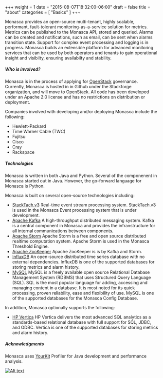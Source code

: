 +++
weight = 1
date = "2015-08-07T18:32:00-06:00"
draft = false
title = "about"
categories = [ "Basics" ]
+++

Monasca provides an open-source multi-tenant, highly scalable, performant, fault-tolerant monitoring-as-a-service solution for metrics.
Metrics can be published to the Monasca API, stored and queried.
Alarms can be created and notifications, such as email, can be sent when alarms transition state.
Support for complex event processing and logging is in progress.
Monasca builds an extensible platform for advanced monitoring services that can be used by both operators and tenants to gain operational insight and visibilty, ensuring availabilty and stability.

##### Who is involved?

Monasca is in the process of applying for [OpenStack](http://www.openstack.org/) governance.
Currently, Monasca is hosted in in Github under the Stackforge organization, and will move to OpenStack.
All code has been developed under an Apache 2.0 license and has no restrictions on distribution or deployment.

Companies involved with developing and/or deploying Monasca include the following:

- Hewlett-Packard
- Time Warner Cable (TWC)
- Fujitsu
- Cisco
- Cray
- Rackspace

##### Technologies

Monasca is written in both Java and Python. Several of the componenent in Monasca started out in Java. However, the go-forward language for Monasca is Python.

Monasca is built on several open-source technologies including: <!--more-->

- [StackTach.v3](http://stacktach.com/) Real-time event stream processing system. StackTach.v3 is used in the Monasca Event processing system that is under development.
- [Apache Kafka](http://kafka.apache.org/) A high-throughput distributed messaging system. Kafka is a central component in Monasca and provides the infranstructure for all internal communications between components.
- [Apache Storm](https://storm.apache.org/) Apache Storm is a free and open source distributed realtime computation system. Apache Storm is used in the Monasca Threshold Engine.
- [Apache ZooKeeper](https://zookeeper.apache.org/) Apache ZooKeeper is is by Kafka and Storm.
- [InfluxDB](https://influxdb.com/) An open-source distributed time series database with no external dependencies. InfluxDB is one of the supported databases for storing metrics and alarm history. 
- [MySQL](https://www.mysql.com/) MySQL is a freely available open source Relational Database Management System (RDBMS) that uses Structured Query Language (SQL). SQL is the most popular language for adding, accessing and managing content in a database. It is most noted for its quick processing, proven reliability, ease and flexibility of use. MySQL is one of the supported databases for the Monasca Config Database.

In addition, Monasca optionally supports the following:

- [HP Vertica](http://www.vertica.com/) HP Vertica delivers the most advanced SQL analytics as a standards-based relational database with full support for SQL, JDBC, and ODBC. Vertica is one of the supported databases for storing metrics and alarm history.

##### Acknowledgments

Monasca uses [YourKit](https://www.yourkit.com/) Profiler for Java development and performance analysis.

[![Alt text](https://www.yourkit.com/images/yklogo.png "YourKit")](https://www.yourkit.com/)
